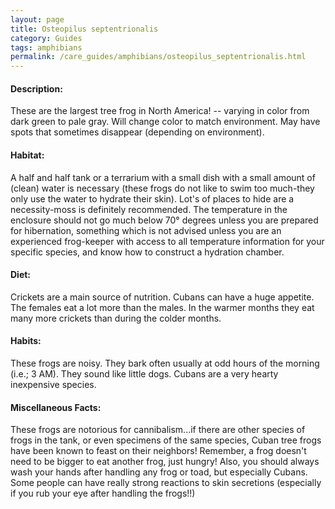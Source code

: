 ```yaml
---
layout: page
title: Osteopilus septentrionalis
category: Guides
tags: amphibians
permalink: /care_guides/amphibians/osteopilus_septentrionalis.html
---
```



#### Description:

These are the largest tree frog in North America! -- varying in color from dark green to pale gray. Will change color to match environment. May have spots that sometimes disappear (depending on environment).

#### Habitat:

A half and half tank or a terrarium with a small dish with a small amount of (clean) water is necessary (these frogs do not like to swim too much-they only use the water to hydrate their skin). Lot's of places to hide are a necessity-moss is definitely recommended. The temperature in the enclosure should not go much below 70° degrees unless you are prepared for hibernation, something which is not advised unless you are an experienced frog-keeper with access to all temperature information for your specific species, and know how to construct a hydration chamber.

#### Diet:

Crickets are a main source of nutrition. Cubans can have a huge appetite. The females eat a lot more than the males. In the warmer months they eat many more crickets than during the colder months.

#### Habits:

These frogs are noisy. They bark often usually at odd hours of the morning (i.e.; 3 AM). They sound like little dogs. Cubans are a very hearty inexpensive species.

#### Miscellaneous Facts:

These frogs are notorious for cannibalism...if there are other species of frogs in the tank, or even specimens of the same species, Cuban tree frogs have been known to feast on their neighbors! Remember, a frog doesn't need to be bigger to eat another frog, just hungry! Also, you should always wash your hands after handling any frog or toad, but especially Cubans. Some people can have really strong reactions to skin secretions (especially if you rub your eye after handling the frogs!!)